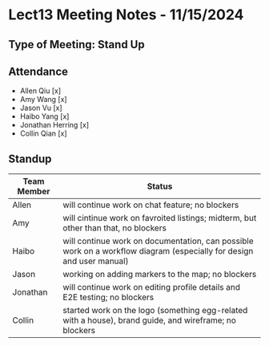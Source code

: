 # Lect13 Meeting Notes - 11/15/2024

## Type of Meeting: Stand Up

## Attendance

- Allen Qiu [x]
- Amy Wang [x]
- Jason Vu [x]
- Haibo Yang [x]
- Jonathan Herring [x]
- Collin Qian [x]

## Standup

| Team Member | Status                                                                                                               |
| ----------- | -------------------------------------------------------------------------------------------------------------------- |
| Allen       | will continue work on chat feature; no blockers                                                                      |
| Amy         | will cintinue work on favroited listings; midterm, but other than that, no blockers                                  |
| Haibo       | will continue work on documentation, can possible work on a workflow diagram (especially for design and user manual) |
| Jason       | working on adding markers to the map; no blockers                                                                    |
| Jonathan    | will continue work on editing profile details and E2E testing; no blockers                                           |
| Collin      | started work on the logo (something egg-related with a house), brand guide, and wireframe; no blockers               |
